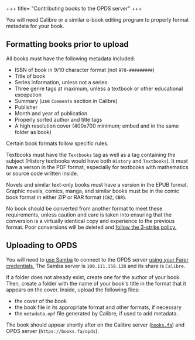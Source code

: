 +++
title= "Contributing books to the OPDS server"
+++

You will need Calibre or a similar e-book editing program to properly format metadata for your book.

## Formatting books prior to upload
All books must have the following metadata included:
- ISBN of book in 9/10 character format (not `978-#########`)
- Title of book
- Series information, unless not a series
- Three genre tags at maximum, unless a textbook or other educational excepetion
- Summary (use `Comments` section in Calibre)
- Publisher
- Month and year of publication
- Properly sorted author and title tags
- A high resolution cover (400x700 minimum; embed and in the same folder as book)

Certain book formats follow specific rules.

Textbooks must have the `Textbooks` tag as well as a tag containing the subject (History textbooks would have both `History` and `Textbooks`). It must have a verson in the PDF format, especially for textbooks with mathematics or source code written inside.

Novels and similar text-only books must have a version in the EPUB format. Graphic novels, comics, manga, and similar books must be in the comic book format in either ZIP or RAR format (`CBZ`, `CBR`).

No book should be converted from another format to meet these requirements, unless caution and care is taken into ensuring that the conversion is a virtually identical copy and experience to the previous format. Poor conversions will be deleted and [follow the 3-strike policy.](@/farer-and-you/contribution_policy.md)

## Uploading to OPDS
You will need to [use Samba](remote.md) to connect to the OPDS server [using your Farer credentials.](authentication.md) The Samba server is `100.111.158.128` and its share is `Calibre`.

If a folder does not already exist, create one for the author of your book. Then, create a folder with the name of your book's title in the format that it appears on the cover. Inside, upload the following files:
- the cover of the book
- the book file in its appropriate format and other formats, if necessary
- the `metadata.opf` file generated by Calibre, if used to add metadata.

The book should appear shortly after on the Calibre server ([`books.fa`](https://books.fa)) and OPDS server (`https://books.fa/opds`).